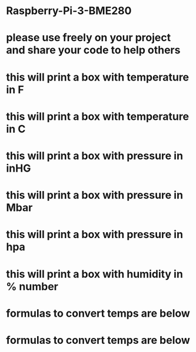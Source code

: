 # Raspberry-Pi-3-BME280

# please use freely on your project and share your code to help others 

# this will print a box with temperature in F
# this will print a box with temperature in C
# this will print a box with pressure in inHG 
# this will print a box with pressure in Mbar
# this will print a box with pressure in hpa
# this will print a box with humidity in % number 
# formulas to convert temps are below 
# formulas to convert temps are below
